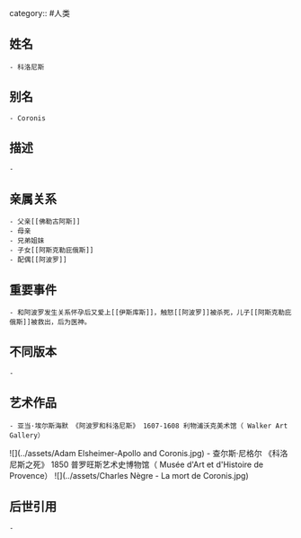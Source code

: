 category:: #人类
## 姓名
	- 科洛尼斯
## 别名
	- Coronis
## 描述
	-
## 亲属关系
	- 父亲[[佛勒古阿斯]]
	- 母亲
	- 兄弟姐妹
	- 子女[[阿斯克勒庇俄斯]]
	- 配偶[[阿波罗]]
## 重要事件
	- 和阿波罗发生关系怀孕后又爱上[[伊斯库斯]]，触怒[[阿波罗]]被杀死，儿子[[阿斯克勒庇俄斯]]被救出，后为医神。
## 不同版本
	-
## 艺术作品
	- 亚当·埃尔斯海默 《阿波罗和科洛尼斯》 1607-1608 利物浦沃克美术馆（ Walker Art Gallery）
 ![](../assets/Adam Elsheimer-Apollo and Coronis.jpg)
	- 查尔斯·尼格尔 《科洛尼斯之死》 1850 普罗旺斯艺术史博物馆（ Musée d'Art et d'Histoire de Provence）
 ![](../assets/Charles Nègre - La mort de Coronis.jpg)
## 后世引用
	-
